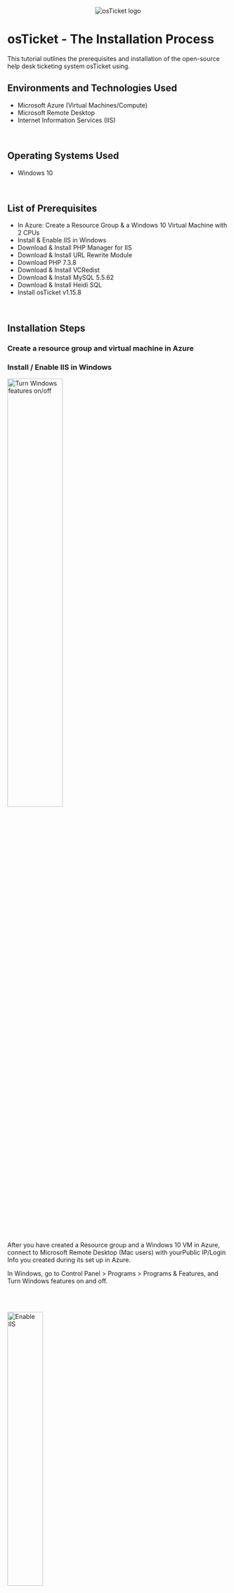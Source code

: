 <p align="center">
<img src="https://i.imgur.com/Clzj7Xs.png" alt="osTicket logo"/>
</p>

<h1>osTicket - The Installation Process</h1>
This tutorial outlines the prerequisites and installation of the open-source help desk ticketing system osTicket using.<br />


<h2>Environments and Technologies Used</h2>

- Microsoft Azure (Virtual Machines/Compute)
- Microsoft Remote Desktop
- Internet Information Services (IIS)
<br />

<h2>Operating Systems Used </h2>

- Windows 10</b>
<br />

<h2>List of Prerequisites</h2>

- In Azure: Create a Resource Group & a Windows 10 Virtual Machine with 2 CPUs 
- Install & Enable IIS in Windows 
- Download & Install PHP Manager for IIS
- Download & Install URL Rewrite Module
- Download PHP 7.3.8
- Download & Install VCRedist
- Download & Install MySQL 5.5.62
- Download & Install Heidi SQL
- Install osTicket v1.15.8
<br />

<h2>Installation Steps</h2>
<p><h3> Create a resource group and virtual machine in Azure </h3></p>

<p><h3> Install / Enable IIS in Windows</h3></p>
<p>
<img src="https://i.imgur.com/xb0gIWq.png" height="50%" width="50%" alt="Turn Windows features on/off"/>
</p>
<p>
After you have created a Resource group and a Windows 10 VM in Azure, connect to Microsoft Remote Desktop (Mac users) with yourPublic IP/Login Info you created during its set up in Azure. </p>
<p>
In Windows, go to Control Panel > Programs > Programs & Features, and Turn Windows features on and off. 
</p>
<br />
<br />

<p>
<img src="https://i.imgur.com/Q2eQtEw.png" height="40%" width="40%" alt="Enable IIS"/>
</p>
<img src="https://i.imgur.com/Kiu5GQY.png" height="40%" width="40%" alt="Enable IIS"/>
<p>
Prior to the installation of osTicket, it is essential to have IIS, as osTicket is a web-based application. IIS (Internet Information Services) is the required software that enables your computer to host and showcase web pages on the internet.
<p>
Check "Internet Information Services" to enable it. After that, click on Web Management Tools > Application Development Features. Check CGI and Common Features to enable them as well.  
</p>
<br />


<p>
<p><h3>Install the PHP manager for IIS</h3></p>
<p>
<img src="https://i.imgur.com/APhG0WR.png" height="50%" width="50%" alt="Install PHP Manager for IIS"/>
</p>
<p>
Download and install PHP Manager for IIS. </p>
 <p>
PHP Manager for IIS is a tool that helps IIS work  with PHP. It makes sure that IIS can understand and process PHP code.
</p>
<br />
<br />



<p>
<p><h3>Install the rewrite module</h3>
</p>
<p>
<img src="https://i.imgur.com/b8dnEnN.png" height="50%" width="50%" alt="Install URL Rewrite Module"/>  
</p>
<p>
Download and install the URL Rewrite Module
</p>
<br />
<br />

<p>
<img width="235" alt="image" src="https://i.imgur.com/GvIvAsf.png">
</p>
<p>
On your Windows local disk C:\, create a folder and name it "PHP". Afterwards, Download PHP 7.3.8, and unzip its contents, by clicking "Extract all" into C:\PHP folder you've just created.  
</p>
<br />
<br />



<p>
<p><h3>Install VCRedist</h3>
</p>  
<p>
<img src="https://i.imgur.com/lCjQIfk.png" height="50%" width="50%" alt="Visual C++ instal"/>
</p>
<p>
Download and install VCRedist. </p>
<p>
</p>
<br />
<br />

<p>
<p><h3>INSTALL MySQL</h3>
</p>
<p>
<img src="https://i.imgur.com/5pnoFQi.png" height="50%" width="50%" alt="MySQL instal"/>
</p>
<p>
Download and install MySQL which gives osTicket a place to store information. </p>
<p>
 <p>
Choose "Typical Setup" and then choose "Standard Configuration".
 </p> 
</p>
<br />
<br />


<p>
<img src="https://i.imgur.com/dwrbxcp.png" height="50%" width="50%" alt="MySQL credentials"/>
</p>
<p>
The standard configuration sets you up with a "root" username. Add your own password and make sure it is one you can remember. You will need this later.
</p>
<br />
<br />


<p>
<p><h3>Open IIS and register PHP in IIS</h3>
</p>
<p>
<img src="https://i.imgur.com/NVoyTQW.png" height="50%" width="50%" alt="Open IIS as Admin"/>
</p>
<p>
Open IIS as an Admin. In the Windows search bar, write "IIS"
</p>
<br />
<br />


<p>
<img src="https://i.imgur.com/G79dbJV.png" height="50%" width="50%" alt="Register PHP within IIS"/>
</p>
<p>
In IIS, click on PHP Manager and then hit "Register new PHP version"
</p>
<br />
<br />


<p>
<img src="https://i.imgur.com/76uj5VK.jpg" height="50%" width="50%" alt="Pull CGI PHP folder"/>
</p>
<p>
You will be prompted to add a CGI with .exe extension. </p>
<p>
Select C:\PHP and you CGI file will appear. Click on it so IIS can register it.
</p>
<br />
<br />


<p>
<img src="https://i.imgur.com/Hss3BGE.png" height="50%" width="50%" alt="Reload IIS"/>
</p>
<p>
After making new additions it is always good to restart the server to ensure changes are made. Restart here and verify that the changes were made.
</p>
<br />
<br />


<p>
<p><h3>Install osTICKET</h3>
</p>

<p>
<img src="https://i.imgur.com/6t4JqBu.png" height="50%" width="50%" alt="Install OsTicket"/>
</p>
<p>
<p> Download and install osTicket. Then, move its "Upload" folder to your local disk C:\inetpub\wwwroot.
Within C:\inetpub|wwwroot, rename "Uplaod" to "osTicket"
</p>
<br />
<br />


<p>
<img src="https://i.imgur.com/q3xhHvs.png" height="50%" width="50%" alt="Reload IIS"/>
</p>
<p>
Restart the server once more
</p>
<br />
<br />

<p>
<img src="https://i.imgur.com/NuqfY0M.png" height="50%" width="50%" alt="Launch osTicket"/>
</p>
<p>
We are now ready to launch osTicket. On IIS, to your left click on "sites" > Default > osTicket. </p>
<p>
Then, to the right click "Browse *:80".
</p>
<br />
<br />


<p>
<img src="https://i.imgur.com/x3FhFLE.png" height="50%" width="50%" alt="osTicket missing extensions"/>
</p>
<p>
You are now in osTicket but note that some extensions are not enabled so next we will enable them.
</p>
<br />
<br />


<p>
<img src="https://i.imgur.com/KXD5swD.png" height="30%" width="30%" alt="Enabling .php extensions"/>
</p>
<p>
Go back to IIS, sites -> Default -> osTicket
</p>
Double-click PHP Manager
</p>
Click “Enable or disable an extension”
</p>
Enable: php_imap.dll
</p>
Enable: php_intl.dll
</p>
Enable: php_opcache.dll
</p>
Refresh the osTicket site in your browse, observe the changes
</p>
<p>
</p>
<br />
<br />


<p>
<img src="https://i.imgur.com/YNcH6PR.png" height="40%" width="40%" alt="Enabling .php extensions"/>
</p>
<p>
<br />
<br />


<p>
<p><h3> Rename "ost-sample config" file and assign new permissions to "ost-config" file</h3>
</p>
<p>
<img src="https://i.imgur.com/HoZsoRH.jpg" height="40%" width="40%" alt="Rename ost-sampleconfig to ost-config"/>
</p>
<p>
</p>
<p>
From: C:\inetpub\wwwroot\osTicket\include\ost-sampleconfig.php
 </p>
To: C:\inetpub\wwwroot\osTicket\include\ost-config.php
</p>
<br />
<br />



<p>
<img src="https://i.imgur.com/dlq2GZ8.png" height="40%" width="40%" alt="Assign Permissions of ost-config.php"/>
</p>
<p>
Assign new permissions to our ost-config.php file we have just renamed. </p>
<p>
Properties > Security > Advanced
 </p>
Disable inheritance -> Remove All
</p>
New Permissions -> Everyone -> All
</p>
<br />
<br />
<p>
<img src="https://i.imgur.com/T1VykEH.png" height="40%" width="40%" alt="Assign Permissioms of ost-config.php"/>
</p>
<p>
</p>
<br />
<br />

<p>
<img src="https://i.imgur.com/9ZV9AD9.png" height="40%" width="40%" alt="Give full control to Everyone"/>
</p>
<p>
Give full control to the group "Everyone"
</p>
<br />
<br />


<p>
<p><h3>Setting up osticket in the browser</h3>
</p>
<p>
<img src="https://i.imgur.com/a1AOVHG.jpg" height="40%" width="40%" alt="Setting up osTicket in the browser"/>
</p>
<p>
Go to osticket in your browser, click "Continue". You may now fill out the.
<p>
Once you have filled out the forms, do not press the install button yet.
</p>
<br />
<br />


<p>
<p><h3> Install HeidiSQL</h3>
</p>
<p>
<img src="https://i.imgur.com/tQs84VR.png" height="40%" width="40%" alt="Download and Install Heidi SQL"/>
</p>
<p>
Download and install Heidi SQL
</p>
<br />
<br />


<p>
<p><h3>Create a new session in HeidiSQL</h3>
</p>
<p>
<img src="https://i.imgur.com/dKQA9vu.png" height="40%" width="40%" alt="Create a new session Heidi"/>
</p>
<p>
Open Heidi SQL
 </p>
Create a new session, root/Password1
</p>
Connect to the session
</p>
Create a database called “osTicket”
</p>
<br />
<br />
<p>
<img src="https://i.imgur.com/5vQTFjA.png" height="40%" width="40%" alt="Create a database in Heidi"/>
</p>
<p>
</p>
<br />
<br />



<p>
<p><h3>Finish setting up and installing osTicket in the browser</h3>
</p>
<p>
<img src="https://i.imgur.com/Nv2821N.png" height="40%" width="40%" alt="Continuing osTicket set up"/>
</p>
<p>
You may now fill out the remaining fields in the browser for osTicket and then hit "install now"
</p>
<br />
<br />

<p>
<p><h3>Congratulations, hopefully it is installed with no errors!</h3>
</p>
<p>
<img src="https://i.imgur.com/vGGvrXI.png" height="40%" width="40%" alt="Congrats, you're in!"/>
</p>
<p>
<h4>
</p>
<p>
<p><h3>Clean up</h3>
<p>Delete: C:\inetpub\wwwroot\osTicket\setup </p>
<p>
Set Permissions to “Read” only: C:\inetpub\wwwroot\osTicket\include\ost-config.php</p>
<br />
<br />


<p>
<img src="https://i.imgur.com/mVPaq3y.png" height="50%" width="50%" alt="osTicket help desk page"/>
</p>
<p>
<h4> Help Desk Login Page - http://localhost/osTicket/scp/login.php </h4>
</p>
<h4>End Users osTicket URL: http://localhost/osTicket/ </h4>
<br />
<br />
